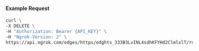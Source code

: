 <!-- Code generated for API Clients. DO NOT EDIT. -->

#### Example Request

```bash
curl \
-X DELETE \
-H "Authorization: Bearer {API_KEY}" \
-H "Ngrok-Version: 2" \
https://api.ngrok.com/edges/https/edghts_333B3LvINL4sdhKFYHd2ClmlxlT/routes/edghtsrt_333B3GRJPEfYI2EqA3MQulLG8hE/saml
```
